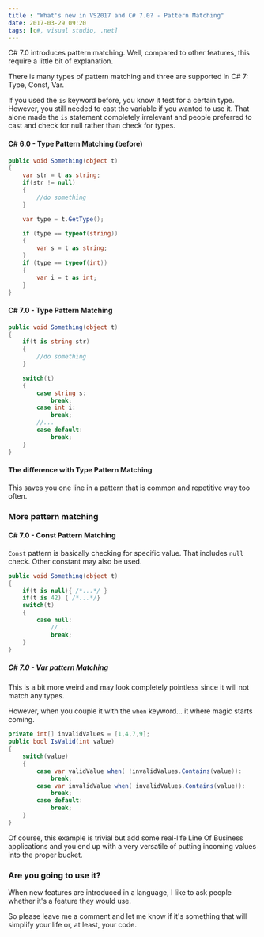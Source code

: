 ```yaml
---
title : "What's new in VS2017 and C# 7.0? - Pattern Matching"
date: 2017-03-29 09:20
tags: [c#, visual studio, .net]
---
```


C# 7.0 introduces pattern matching. Well, compared to other features, this require a little bit of explanation.

There is many types of pattern matching and three are supported in C# 7: Type, Const, Var.

If you used the `is` keyword before, you know it test for a certain type. However, you still needed to cast the variable if you wanted to use it. That alone made the `is` statement completely irrelevant and people preferred to cast and check for null rather than check for types.

#### C# 6.0 - Type Pattern Matching (before)

```csharp
public void Something(object t)
{
    var str = t as string;
    if(str != null)
    {
        //do something
    }

    var type = t.GetType();

    if (type == typeof(string))
    {
        var s = t as string;
    }
    if (type == typeof(int))
    {
        var i = t as int;
    }
}
```

#### C# 7.0 - Type Pattern Matching

```csharp
public void Something(object t)
{
    if(t is string str)
    {
        //do something
    }

    switch(t)
    {
        case string s:
            break;
        case int i:
            break;
        //...
        case default:
            break;
    }
}
```

#### The difference with Type Pattern Matching

This saves you one line in a pattern that is common and repetitive way too often.

### More pattern matching

#### C# 7.0 - Const Pattern Matching

`Const` pattern is basically checking for specific value. That includes `null` check. Other constant may also be used.

```csharp
public void Something(object t)
{
    if(t is null){ /*...*/ }
    if(t is 42) { /*...*/}
    switch(t)
    {
        case null:
            // ...
            break;
    }
}
```

##### C# 7.0 - Var pattern Matching

This is a bit more weird and may look completely pointless since it will not match any types.

However, when you couple it with the `when` keyword... it where magic starts coming.

```csharp
private int[] invalidValues = [1,4,7,9];
public bool IsValid(int value)
{
    switch(value)
    {
        case var validValue when( !invalidValues.Contains(value)):
            break;
        case var invalidValue when( invalidValues.Contains(value)):
            break;
        case default:
            break;
    }
}
```

Of course, this example is trivial but add some real-life Line Of Business applications and you end up with a very versatile of putting incoming values into the proper bucket.



### Are you going to use it?

When new features are introduced in a language, I like to ask people whether it's a feature they would use.

So please leave me a comment and let me know if it's something that will simplify your life or, at least, your code.

